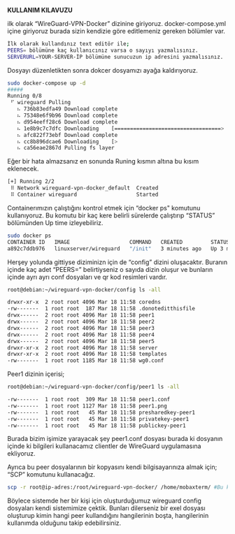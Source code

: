 **KULLANIM KILAVUZU**


ilk olarak “WireGuard-VPN-Docker” dizinine giriyoruz. docker-compose.yml içine giriyoruz burada sizin kendizie göre editlemeniz gereken bölümler var.

```bash
İlk olarak kullandınız text editör ile;
PEERS= bölümüne kaç kullanıcınız varsa o sayıyı yazmalısınız.
SERVERURL=YOUR-SERVER-İP bölümüne sunucuzun ip adresini yazmalısınız.
```

Dosyayı düzenletikten sonra dokcer  dosyamızı ayağa kaldırıyoruz.

```bash
sudo docker-compose up -d
#####
Running 0/8
 ⠋ wireguard Pulling                                                                             7.3s
   ⠦ 736b83edfa49 Download complete                                                              5.6s
   ⠦ 75348e6f9b96 Download complete                                                              5.6s
   ⠦ d954eeff28c6 Download complete                                                              5.6s
   ⠦ 1e8b9c7c7dfc Downloading    [==================================>    ]  9.272MB/13.62MB      5.6s
   ⠦ afc822f73ebf Download complete                                                              5.6s
   ⠦ cc8b896dcae6 Downloading    [>                                      ]   5.94MB/322.9MB      5.6s
   ⠦ ca56eae2867d Pulling fs layer                                                               5.6s
```

Eğer bir hata almazsanız en sonunda Runing kısmın altına bu kısım eklenecek.

```bash
[+] Running 2/2
 ⠿ Network wireguard-vpn-docker_default  Created
 ⠿ Container wireguard                   Started
```

Containerımızın çalıştığını kontrol etmek için “docker ps" komutunu kullanıyoruz. Bu komutu bir kaç kere belirli sürelerde çalıştırıp “STATUS” bölümünden Up time izleyebiliriz.

```bash
sudo docker ps
CONTAINER ID   IMAGE                   COMMAND   CREATED         STATUS         PORTS                                           NAMES
a892c7ddb976   linuxserver/wireguard   "/init"   3 minutes ago   Up 3 minutes   0.0.0.0:51820->51820/udp, :::51820->51820/udp   wireguard
```

Herşey yolunda gittiyse diziminizn için de “config” dizini oluşacaktır. Buranın içinde kaç adet “PEERS=” belirtiyseniz o sayıda dizin oluşur ve bunların içinde ayrı ayrı conf dosyaları ve qr kod resimleri vardır.

```bash
root@debian:~/wireguard-vpn-docker/config ls -all

drwxr-xr-x  2 root root 4096 Mar 18 11:58 coredns
-rw-------  1 root root  187 Mar 18 11:58 .donoteditthisfile
drwx------  2 root root 4096 Mar 18 11:58 peer1
drwx------  2 root root 4096 Mar 18 11:58 peer2
drwx------  2 root root 4096 Mar 18 11:58 peer3
drwx------  2 root root 4096 Mar 18 11:58 peer4
drwx------  2 root root 4096 Mar 18 11:58 peer5
drwxr-xr-x  2 root root 4096 Mar 18 11:58 server
drwxr-xr-x  2 root root 4096 Mar 18 11:58 templates
-rw-------  1 root root 1185 Mar 18 11:58 wg0.conf
```

Peer1 dizinin içerisi;

```bash
root@debian:~/wireguard-vpn-docker/config/peer1 ls -all

-rw-------  1 root root  309 Mar 18 11:58 peer1.conf
-rw-------  1 root root 1127 Mar 18 11:58 peer1.png
-rw-------  1 root root   45 Mar 18 11:58 presharedkey-peer1
-rw-------  1 root root   45 Mar 18 11:58 privatekey-peer1
-rw-------  1 root root   45 Mar 18 11:58 publickey-peer1
```

Burada bizim işimize yarayacak şey peer1.conf dosyası burada ki dosyanın içinde ki bilgileri kullanacamız clientler de WireGuard uygulamasına ekliyoruz.

Ayrıca bu peer dosyalarının bir kopyasını kendi bilgisayarınıza almak için; “SCP” komutunu kullanacağız.

```bash
scp -r root@ip-adres:/root/wireguard-vpn-docker/ /home/mobaxterm/ #Bu kısma sizin kendi bilgisayarınızda olan bir yer belirtmeniz gerekir.
```

Böylece sistemde her bir kişi için oluşturduğumuz wireguard config dosyaları kendi sistemimize çektik. Bunları dilerseniz bir exel dosyası oluşturup kimin hangi peer kullandığını hangilerinin boşta, hangilerinin kullanımda olduğunu takip edebilirsiniz.

